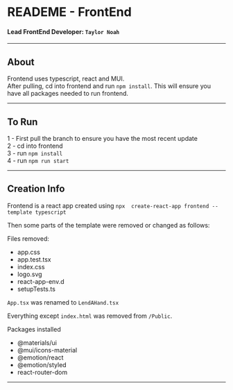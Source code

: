 # READEME - FrontEnd

#### Lead FrontEnd Developer: `Taylor Noah`

---
## About

Frontend uses typescript, react and MUI.  
After pulling, cd into frontend and run `npm install`. This will ensure you have all packages needed to run frontend.  

---
## To Run

1 - First pull the branch to ensure you have the most recent update  
2 - cd into frontend  
3 - run `npm install`  
4 - run `npm run start`  

---

## Creation Info
Frontend is a react app created using `npx  create-react-app frontend --template typescript`  

Then some parts of the template were removed or changed as follows:

Files removed:
 - app.css
 - app.test.tsx
 - index.css
 - logo.svg
 - react-app-env.d
 - setupTests.ts

`App.tsx` was renamed to `LendAHand.tsx` 

Everything except `index.html` was removed from `/Public`.

Packages installed
 - @materials/ui
 - @mui/icons-material
 - @emotion/react
 - @emotion/styled
 - react-router-dom

---

